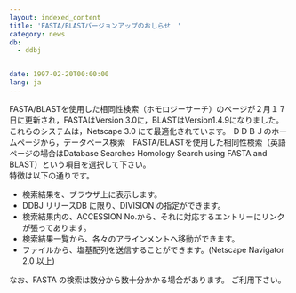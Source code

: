 ```yaml
---
layout: indexed_content
title: 'FASTA/BLASTバージョンアップのおしらせ　'
category: news
db:
  - ddbj


date: 1997-02-20T00:00:00
lang: ja
---
```


FASTA/BLASTを使用した相同性検索（ホモロジーサーチ）のページが２月１７日に更新され，FASTAはVersion 3.0に，BLASTはVersion1.4.9になりました。<br>これらのシステムは，Netscape 3.0 にて最適化されています。 ＤＤＢＪのホームページから，データベース検索　FASTA/BLASTを使用した相同性検索（英語ページの場合はDatabase Searches Homology Search using FASTA and BLAST）という項目を選択して下さい。<br>特徴は以下の通りです。

<ul>
    <li>検索結果を、ブラウザ上に表示します。</li>
    <li>DDBJ リリースDB に限り、DIVISION の指定ができます。</li>
    <li>検索結果内の、ACCESSION No.から、それに対応するエントリーにリンクが張ってあります。</li>
    <li>検索結果一覧から、各々のアラインメントへ移動ができます。</li>
    <li>ファイルから、塩基配列を送信することができます。(Netscape Navigator 2.0 以上)</li>
</ul>

<p>なお、FASTA の検索は数分から数十分かかる場合があります。 ご利用下さい。</p>
